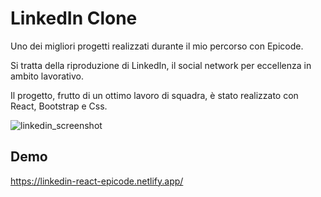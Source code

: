 
# LinkedIn Clone

Uno dei migliori progetti realizzati durante il mio percorso con Epicode.

Si tratta della riproduzione di LinkedIn, il social network per eccellenza in ambito lavorativo.

Il progetto, frutto di un ottimo lavoro di squadra, è stato realizzato con React, Bootstrap e Css.



![linkedin_screenshot](https://github.com/andrea-buonocore/linkedin-react/assets/123959335/d4461105-dd39-46ef-82b9-97ee8deba452)



## Demo

https://linkedin-react-epicode.netlify.app/



